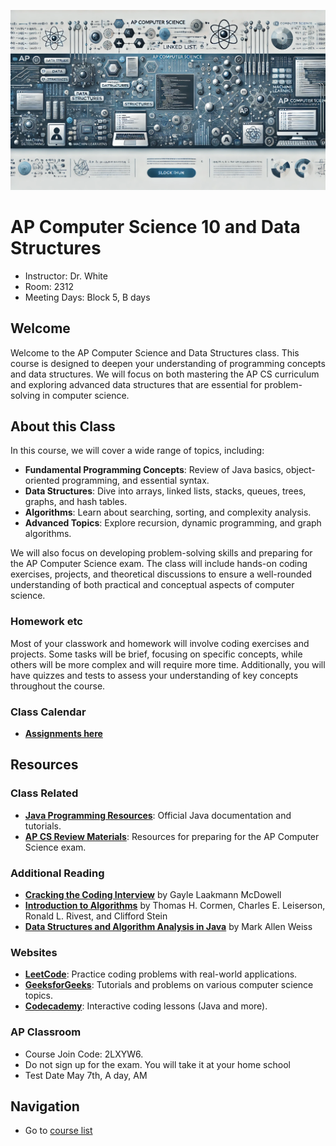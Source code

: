 ![header graphic](cs10.webp)

# AP Computer Science 10 and Data Structures

  * Instructor: Dr. White
  * Room: 2312
  * Meeting Days: Block 5, B days

## Welcome

Welcome to the AP Computer Science and Data Structures class. This course is designed to deepen your understanding of programming concepts and data structures. We will focus on both mastering the AP CS curriculum and exploring advanced data structures that are essential for problem-solving in computer science.

## About this Class

In this course, we will cover a wide range of topics, including:

- **Fundamental Programming Concepts**: Review of Java basics, object-oriented programming, and essential syntax.
- **Data Structures**: Dive into arrays, linked lists, stacks, queues, trees, graphs, and hash tables.
- **Algorithms**: Learn about searching, sorting, and complexity analysis.
- **Advanced Topics**: Explore recursion, dynamic programming, and graph algorithms.

We will also focus on developing problem-solving skills and preparing for the AP Computer Science exam. The class will include hands-on coding exercises, projects, and theoretical discussions to ensure a well-rounded understanding of both practical and conceptual aspects of computer science.

### Homework etc

Most of your classwork and homework will involve coding exercises and projects. Some tasks will be brief, focusing on specific concepts, while others will be more complex and will require more time. Additionally, you will have quizzes and tests to assess your understanding of key concepts throughout the course.

### Class Calendar

- **[Assignments here](calendar.md)**

## Resources

### Class Related
- **[Java Programming Resources](https://docs.oracle.com/javase/tutorial/)**: Official Java documentation and tutorials.
- **[AP CS Review Materials](https://apstudent.collegeboard.org/apcourse/ap-computer-science-a)**: Resources for preparing for the AP Computer Science exam.

### Additional Reading
- **[Cracking the Coding Interview](https://www.crackingthecodinginterview.com/)** by Gayle Laakmann McDowell
- **[Introduction to Algorithms](https://mitpress.mit.edu/books/introduction-algorithms)** by Thomas H. Cormen, Charles E. Leiserson, Ronald L. Rivest, and Clifford Stein
- **[Data Structures and Algorithm Analysis in Java](https://people.cs.vt.edu/~shaffer/Book/)** by Mark Allen Weiss

### Websites

- **[LeetCode](https://leetcode.com/)**: Practice coding problems with real-world applications.
- **[GeeksforGeeks](https://www.geeksforgeeks.org/)**: Tutorials and problems on various computer science topics.
- **[Codecademy](https://www.codecademy.com/)**: Interactive coding lessons (Java and more).

### AP Classroom
- Course Join Code: 2LXYW6.
- Do not sign up for the exam. You will take it at your home school
- Test Date May 7th, A day, AM

## Navigation
  * Go to [course list](../../index.md)
